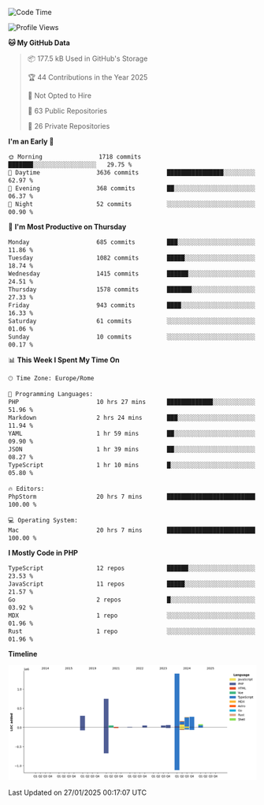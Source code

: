 <!--START_SECTION:waka-->
![Code Time](http://img.shields.io/badge/Code%20Time-5%2C579%20hrs%2040%20mins-blue)

![Profile Views](http://img.shields.io/badge/Profile%20Views-0-blue)

**🐱 My GitHub Data** 

> 📦 177.5 kB Used in GitHub's Storage 
 > 
> 🏆 44 Contributions in the Year 2025
 > 
> 🚫 Not Opted to Hire
 > 
> 📜 63 Public Repositories 
 > 
> 🔑 26 Private Repositories 
 > 
**I'm an Early 🐤** 

```text
🌞 Morning                1718 commits        ███████░░░░░░░░░░░░░░░░░░   29.75 % 
🌆 Daytime                3636 commits        ████████████████░░░░░░░░░   62.97 % 
🌃 Evening                368 commits         ██░░░░░░░░░░░░░░░░░░░░░░░   06.37 % 
🌙 Night                  52 commits          ░░░░░░░░░░░░░░░░░░░░░░░░░   00.90 % 
```
📅 **I'm Most Productive on Thursday** 

```text
Monday                   685 commits         ███░░░░░░░░░░░░░░░░░░░░░░   11.86 % 
Tuesday                  1082 commits        █████░░░░░░░░░░░░░░░░░░░░   18.74 % 
Wednesday                1415 commits        ██████░░░░░░░░░░░░░░░░░░░   24.51 % 
Thursday                 1578 commits        ███████░░░░░░░░░░░░░░░░░░   27.33 % 
Friday                   943 commits         ████░░░░░░░░░░░░░░░░░░░░░   16.33 % 
Saturday                 61 commits          ░░░░░░░░░░░░░░░░░░░░░░░░░   01.06 % 
Sunday                   10 commits          ░░░░░░░░░░░░░░░░░░░░░░░░░   00.17 % 
```


📊 **This Week I Spent My Time On** 

```text
🕑︎ Time Zone: Europe/Rome

💬 Programming Languages: 
PHP                      10 hrs 27 mins      █████████████░░░░░░░░░░░░   51.96 % 
Markdown                 2 hrs 24 mins       ███░░░░░░░░░░░░░░░░░░░░░░   11.94 % 
YAML                     1 hr 59 mins        ██░░░░░░░░░░░░░░░░░░░░░░░   09.90 % 
JSON                     1 hr 39 mins        ██░░░░░░░░░░░░░░░░░░░░░░░   08.27 % 
TypeScript               1 hr 10 mins        █░░░░░░░░░░░░░░░░░░░░░░░░   05.80 % 

🔥 Editors: 
PhpStorm                 20 hrs 7 mins       █████████████████████████   100.00 % 

💻 Operating System: 
Mac                      20 hrs 7 mins       █████████████████████████   100.00 % 
```

**I Mostly Code in PHP** 

```text
TypeScript               12 repos            ██████░░░░░░░░░░░░░░░░░░░   23.53 % 
JavaScript               11 repos            █████░░░░░░░░░░░░░░░░░░░░   21.57 % 
Go                       2 repos             █░░░░░░░░░░░░░░░░░░░░░░░░   03.92 % 
MDX                      1 repo              ░░░░░░░░░░░░░░░░░░░░░░░░░   01.96 % 
Rust                     1 repo              ░░░░░░░░░░░░░░░░░░░░░░░░░   01.96 % 
```



**Timeline**

![Lines of Code chart](https://raw.githubusercontent.com/frnwtr/frnwtr/main/assets/bar_graph.png)


 Last Updated on 27/01/2025 00:17:07 UTC
<!--END_SECTION:waka-->